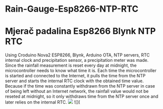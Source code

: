 # Rain-Gauge-Esp8266-NTP-RTC
# Mjerač padalina Esp8266 Blynk NTP RTC

Using Croduino Nova2 ESP8266, Blynk, Arduino OTA, NTP servers, RTC internal clock and precipitation sensor, a precipitation meter was made. Since the rainfall measurement is reset every day at midnight, the microcontroller needs to know what time it is. Each time the microcontroller is started and connected to the Internet, it pulls the time from the NTP server and starts the internal RTC clock with the obtained time value. Because if the time was constantly withdrawn from the NTP server in case of being left without an Internet network, the rainfall value would not be reseted at midnight, so it only withdraws time from the NTP server once and later relies on the internal RTC.
![](master/Images/mjerac_kise3.jpeg)
![](
